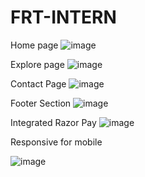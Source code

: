 # FRT-INTERN
Home page
![image](https://github.com/chakrabortyshovik/FRT-INTERN/assets/113231338/3d9ec49f-409e-45f3-9eb4-abc860b7cac4)

Explore page
![image](https://github.com/chakrabortyshovik/FRT-INTERN/assets/113231338/1fdd023f-0331-4f67-9618-0ac1838969d3)

Contact Page
![image](https://github.com/chakrabortyshovik/FRT-INTERN/assets/113231338/b84defe9-0eba-4d93-9f6a-4507fde79834)

Footer Section
![image](https://github.com/chakrabortyshovik/FRT-INTERN/assets/113231338/36ca3cb4-a64b-453c-9e4b-aa44c90e7d7c)

Integrated Razor Pay
![image](https://github.com/chakrabortyshovik/FRT-INTERN/assets/113231338/89573e6a-21c0-4a52-b36d-19ba41f83e34)

Responsive for mobile

![image](https://github.com/chakrabortyshovik/FRT-INTERN/assets/113231338/246709d7-bf2f-4e9e-9d93-882fbe280b0c)






